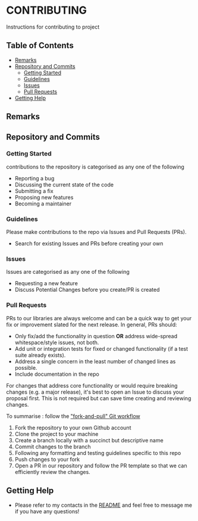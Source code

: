 # CONTRIBUTING

Instructions for contributing to project

## Table of Contents
* [Remarks](#remarks)
* [Repository and Commits](#repository-and-commits)
	- [Getting Started](#getting-started)
	- [Guidelines](#guidelines)
	- [Issues](#issues)
	- [Pull Requests](#pull-requests)
* [Getting Help](#getting-help)

## Remarks

## Repository and Commits

### Getting Started

contributions to the repository is categorised as any one of the following

- Reporting a bug
- Discussing the current state of the code
- Submitting a fix
- Proposing new features
- Becoming a maintainer

### Guidelines

Please make contributions to the repo via Issues and Pull Requests (PRs).

- Search for existing Issues and PRs before creating your own

### Issues

Issues are categorised as any one of the following

- Requesting a new feature
- Discuss Potential Changes before you create/PR is created

### Pull Requests

PRs to our libraries are always welcome and can be a quick way to get your fix or improvement slated for the next release. In general, PRs should:

- Only fix/add the functionality in question **OR** address wide-spread whitespace/style issues, not both.
- Add unit or integration tests for fixed or changed functionality (if a test suite already exists).
- Address a single concern in the least number of changed lines as possible.
- Include documentation in the repo

For changes that address core functionality or would require breaking changes (e.g. a major release), it's best to open an Issue to discuss your proposal first. This is not required but can save time creating and reviewing changes.

To summarise : follow the ["fork-and-pull" Git workflow](https://github.com/susam/gitpr)

1. Fork the repository to your own Github account
2. Clone the project to your machine
3. Create a branch locally with a succinct but descriptive name
4. Commit changes to the branch
5. Following any formatting and testing guidelines specific to this repo
6. Push changes to your fork
7. Open a PR in our repository and follow the PR template so that we can efficiently review the changes.

## Getting Help

- Please refer to my contacts in the [README](README.md) and feel free to message me if you have any questions!



